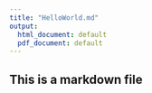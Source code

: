 ```yaml
---
title: "HelloWorld.md"
output:
  html_document: default
  pdf_document: default
---
```


## This is a markdown file

